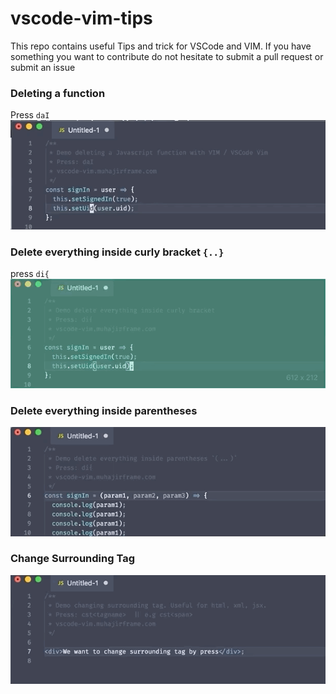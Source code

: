 # vscode-vim-tips

This repo contains useful Tips and trick for VSCode and VIM.
If you have something you want to contribute do not hesitate to submit a pull request or submit an issue

### Deleting a function

Press `daI`
![delete-a-function](gifs/delete-function.gif)

### Delete everything inside curly bracket `{..}`

press `di{`
![Delete everything inside curly bracket](gifs/delete-inside-curly-bracket.gif)

### Delete everything inside parentheses

![Delete everything inside parentheses](gifs/delete-everything-inside-parentheses.gif)

### Change Surrounding Tag

![Change Surrounding Tag](gifs/change-surrounding-tag.gif)
